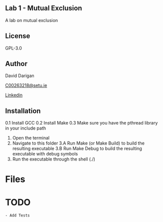 ## Lab 1 - Mutual Exclusion

A lab on mutual exclusion

## License

GPL-3.0

## Author

David Darigan

C00263218@setu.ie

[Linkedin](https://www.linkedin.com/in/daviddarigan/)

## Installation

0.1 Install GCC
0.2 Install Make
0.3 Make sure you have the pthread library in your include path
1.  Open the terminal
2.  Navigate to this folder
3.A Run Make (or Make Build) to build the resulting executable
3.B Run Make Debug to build the resulting executable with debug symbols
4.  Run the executable through the shell (./<exenamehere>)

# Files



# TODO

    - Add Tests


